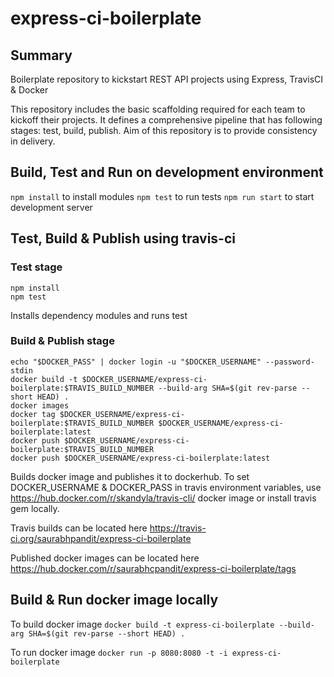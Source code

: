 # express-ci-boilerplate

## Summary
Boilerplate repository to kickstart REST API projects using Express, TravisCI &amp; Docker

This repository includes the basic scaffolding required for each team to kickoff their projects. It defines a comprehensive pipeline that has following stages: test, build, publish. Aim of this repository is to provide consistency in delivery.

## Build, Test and Run on development environment
```npm install``` to install modules
```npm test``` to run tests
```npm run start``` to start development server

## Test, Build & Publish using travis-ci
### Test stage
```
npm install
npm test
```
Installs dependency modules and runs test

### Build & Publish stage
```
echo "$DOCKER_PASS" | docker login -u "$DOCKER_USERNAME" --password-stdin
docker build -t $DOCKER_USERNAME/express-ci-boilerplate:$TRAVIS_BUILD_NUMBER --build-arg SHA=$(git rev-parse --short HEAD) .
docker images
docker tag $DOCKER_USERNAME/express-ci-boilerplate:$TRAVIS_BUILD_NUMBER $DOCKER_USERNAME/express-ci-boilerplate:latest
docker push $DOCKER_USERNAME/express-ci-boilerplate:$TRAVIS_BUILD_NUMBER
docker push $DOCKER_USERNAME/express-ci-boilerplate:latest
```
Builds docker image and publishes it to dockerhub.
To set DOCKER_USERNAME & DOCKER_PASS in travis environment variables, use https://hub.docker.com/r/skandyla/travis-cli/ docker image or install travis gem locally.

Travis builds can be located here
https://travis-ci.org/saurabhpandit/express-ci-boilerplate

Published docker images can be located here
https://hub.docker.com/r/saurabhcpandit/express-ci-boilerplate/tags

## Build & Run docker image locally
To build docker image
```docker build -t express-ci-boilerplate --build-arg SHA=$(git rev-parse --short HEAD) .```

To run docker image
```docker run -p 8080:8080 -t -i express-ci-boilerplate```